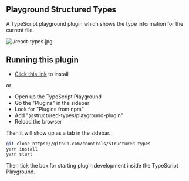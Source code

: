 ## Playground Structured Types

A TypeScript playground plugin which shows the type information for the current file.

![./react-types.jpg](https://github.com/ccontrols/structured-types/raw/master/packages/ts-playground-plugin/react-types.jpg)

## Running this plugin

- [Click this link](https://www.typescriptlang.org/play?install-plugin=@structured-types/playground-plugin) to install

or

- Open up the TypeScript Playground
- Go the "Plugins" in the sidebar
- Look for "Plugins from npm"
- Add "@structured-types/playground-plugin"
- Reload the browser

Then it will show up as a tab in the sidebar.

```sh
git clone https://github.com/ccontrols/structured-types
yarn install
yarn start
```

Then tick the box for starting plugin development inside the TypeScript Playground.
